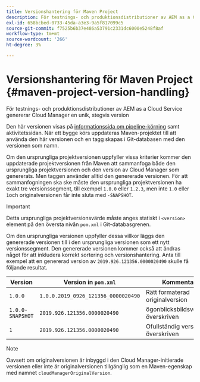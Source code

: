 ```yaml
---
title: Versionshantering för Maven Project
description: För testnings- och produktionsdistributioner av AEM as a Cloud Service genererar Cloud Manager en unik, stegvis version.
exl-id: 658bcbed-0733-45da-a3e3-9a5f817099c5
source-git-commit: f7525b6b37e486a53791c2331dc6000e5248f8af
workflow-type: tm+mt
source-wordcount: '266'
ht-degree: 3%

---
```



# Versionshantering för Maven Project {#maven-project-version-handling}

För testnings- och produktionsdistributioner av AEM as a Cloud Service genererar Cloud Manager en unik, stegvis version

Den här versionen visas på [informationssida om pipeline-körning](/help/implementing/cloud-manager/configuring-pipelines/managing-pipelines.md#view-details) samt aktivitetssidan. När ett bygge körs uppdateras Maven-projektet till att använda den här versionen och en tagg skapas i Git-databasen med den versionen som namn.

Om den ursprungliga projektversionen uppfyller vissa kriterier kommer den uppdaterade projektversionen från Maven att sammanfoga både den ursprungliga projektversionen och den version av Cloud Manager som genererats. Men taggen använder alltid den genererade versionen. För att sammanfogningen ska ske måste den ursprungliga projektversionen ha exakt tre versionssegment, till exempel `1.0.0` eller `1.2.3`, men inte `1.0` eller `1`och originalversionen får inte sluta med `-SNAPSHOT`.

>[!IMPORTANT]
>
>Detta ursprungliga projektversionsvärde måste anges statiskt i `<version>` element på den översta nivån `pom.xml` i Git-databasgrenen.

Om den ursprungliga versionen uppfyller dessa villkor läggs den genererade versionen till i den ursprungliga versionen som ett nytt versionssegment. Den genererade versionen kommer också att ändras något för att inkludera korrekt sortering och versionshantering. Anta till exempel att en genererad version av `2019.926.121356.0000020490` skulle få följande resultat.

| Version | Version in `pom.xml` | Kommentar |
|---|---|---|
| `1.0.0` | `1.0.0.2019_0926_121356_0000020490` | Rätt formaterad originalversion |
| `1.0.0-SNAPSHOT` | `2019.926.121356.0000020490` | ögonblicksbildsversion, överskriven |
| `1` | `2019.926.121356.0000020490` | Ofullständig version, överskriven |

>[!NOTE]
>
>Oavsett om originalversionen är inbyggd i den Cloud Manager-initierade versionen eller inte är originalversionen tillgänglig som en Maven-egenskap med namnet `cloudManagerOriginalVersion`.
